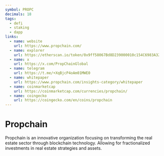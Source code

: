 ```yaml
---
symbol: PROPC
decimals: 18
tags:
  - defi
  - staking
  - dapp
links:
  - name: website
    url: https://www.propchain.com/
  - name: explorer
    url: https://etherscan.io/token/0x9ff58067Bd8D239000010c154C6983A325Df138E
  - name: x
    url: https://x.com/PropChainGlobal
  - name: telegram
    url: https://t.me/+XqBjcP4oAm01MWE0
  - name: whitepaper
    url: https://www.propchain.com/insights-category/whitepaper
  - name: coinmarketcap
    url: https://coinmarketcap.com/currencies/propchain/
  - name: coingecko
    url: https://coingecko.com/en/coins/propchain
---
```


# Propchain

Propchain is an innovative organization focusing on transforming the real estate sector through blockchain technology. Allowing for fractionalized investments in real estate strategies and assets.
